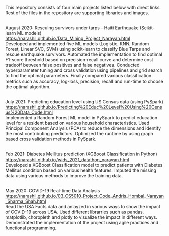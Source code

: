 This repository consists of four main projects listed below with direct links. Rest of the files in the repository are supporting libraries and images. <br> <br>

August 2020: Rescuing survivors under tarps - Haiti Earthquake (Scikit-learn ML models)<br>
https://narashil.github.io/Data_Mining_Project_Narayan.html<br>
Developed and implemented five ML models (Logistic, KNN, Random Forest, Linear SVC, SVM) using scikit-learn to classify Blue Tarps and rescue earthquake survivors. Automated the implementation to find optimal F1-score threshold based on precision-recall curve and determine cost tradeoff between false positives and false negatives. Conducted hyperparameter tuning and cross validation using pipelines and grid search to find the optimal parameters. Finally compared various classification metrics such as accuracy, log-loss, precision, recall and run-time to choose the optimal algorithm.<br> <br>

July 2021: Predicting education level using US Census data (using PySpark) <br>
https://narashil.github.io/Predicting%20Educ%20Level%20Using%20Census%20Data_Code.html <br>
Implemented a Random Forest ML model in PySpark to predict education level for a resident based on various household characteristics. Used Principal Component Analysis (PCA) to reduce the dimensions and identify the most contributing predictors. Optimized the runtime by using graph based cross validation methods in PySpark. <br> <br>

Feb 2021: Diabetes Mellitus prediction (XGBoost Classification in Python) <br>
https://narashil.github.io/wids_2021_datathon_narayan.html <br>
Developed a XGBoost Classification model to predict patients with Diabetes Mellitus condition based on various health features. Imputed the missing data using various methods to improve the training data. <br> <br>

May 2020: COVID-19 Real-time Data Analysis <br>
https://narashil.github.io/03_CS5010_Project_Code_Andris_Hombal_Narayan_Sharma_Shah.html <br>
Read the USA Facts data and anlayzed in various ways to show the impact of COVID-19 across USA. Used different librarries such as pandas, matplotlib, choropleth and plotly to visualize the impact in different ways. Demonstrated the implementation of the project using agile practices and functional programming.
